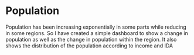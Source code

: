 <h1>Population </h1>

<p>Population has been increasing exponentially in some parts while reducing in some regions. So I have created a simple dashboard to show a change in population as well as the change in population within the region. It also shows the distribution of the population according to income and IDA</p>

<br>
<p></p>
